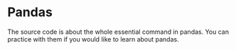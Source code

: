 # Pandas
The source code is about the whole essential command in pandas. You can practice with them if you would like to learn about pandas.

